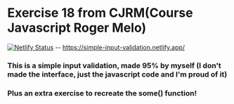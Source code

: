 # Exercise 18 from CJRM(Course Javascript Roger Melo)

[![Netlify Status](https://api.netlify.com/api/v1/badges/4e66d066-4674-49ca-a1d1-8f0c8cffd14c/deploy-status)](https://app.netlify.com/sites/simple-input-validation/deploys) -- https://simple-input-validation.netlify.app/

### This is a simple input validation, made 95% by myself (I don't made the interface, just the javascript code and I'm proud of it)

### Plus an extra exercise to recreate the some() function!